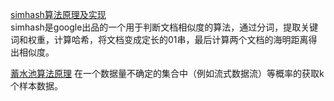 [simhash算法原理及实现](http://yanyiwu.com/work/2014/01/30/simhash-shi-xian-xiang-jie.html)   
simhash是google出品的一个用于判断文档相似度的算法，通过分词，提取关键词和权重，计算哈希，将文档变成定长的01串，最后计算两个文档的海明距离得出相似度。  

[蓄水池算法原理](https://www.cnblogs.com/snowInPluto/p/5996269.html)
在一个数据量不确定的集合中（例如流式数据流）等概率的获取k个样本数据。